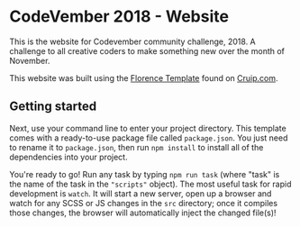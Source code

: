 # CodeVember 2018 - Website

This is the website for Codevember community challenge, 2018. A challenge to all creative coders to make something new over the month of November.

This website was built using the [Florence Template](https://demo.cruip.com/florence/) found on [Cruip.com](https://cruip.com/).

## Getting started

Next, use your command line to enter your project directory. This template comes with a ready-to-use package file called `package.json`. You just need to rename it to `package.json`, then run `npm install` to install all of the dependencies into your project.

You're ready to go! Run any task by typing `npm run task` (where "task" is the name of the task in the `"scripts"` object). The most useful task for rapid development is `watch`. It will start a new server, open up a browser and watch for any SCSS or JS changes in the `src` directory; once it compiles those changes, the browser will automatically inject the changed file(s)!

